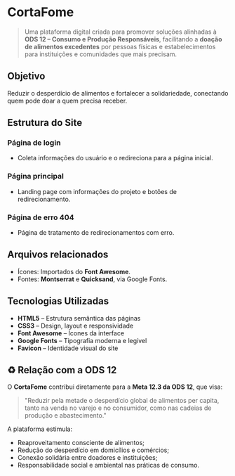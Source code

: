 # CortaFome

> Uma plataforma digital criada para promover soluções alinhadas à **ODS 12 – Consumo e Produção Responsáveis**, facilitando a **doação de alimentos excedentes** por pessoas físicas e estabelecimentos para instituições e comunidades que mais precisam.

## Objetivo

Reduzir o desperdício de alimentos e fortalecer a solidariedade, conectando quem pode doar a quem precisa receber.

## Estrutura do Site

### Página de login

- Coleta informações do usuário e o redireciona para a página inicial.

### Página principal

- Landing page com informações do projeto e botões de redirecionamento.

### Página de erro 404

- Página  de tratamento de redirecionamentos com erro.

## Arquivos relacionados

- Ícones: Importados do **Font Awesome**.  
- Fontes: **Montserrat** e **Quicksand**, via Google Fonts.

## Tecnologias Utilizadas

- **HTML5** – Estrutura semântica das páginas  
- **CSS3** – Design, layout e responsividade  
- **Font Awesome** – Ícones da interface  
- **Google Fonts** – Tipografia moderna e legível  
- **Favicon** – Identidade visual do site

## ♻️ Relação com a ODS 12

O **CortaFome** contribui diretamente para a **Meta 12.3 da ODS 12**, que visa:
> "Reduzir pela metade o desperdício global de alimentos per capita, tanto na venda no varejo e no consumidor, como nas cadeias de produção e abastecimento."

A plataforma estimula:
- Reaproveitamento consciente de alimentos;  
- Redução do desperdício em domicílios e comércios;  
- Conexão solidária entre doadores e instituições;  
- Responsabilidade social e ambiental nas práticas de consumo.